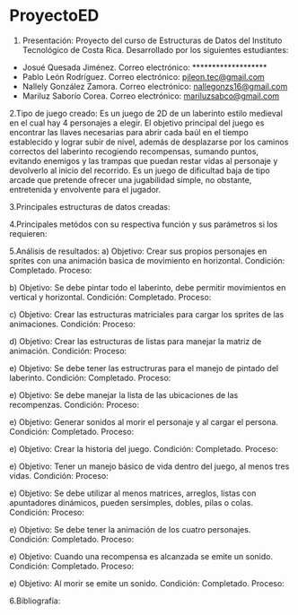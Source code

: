 # ProyectoED
  1. Presentación:
Proyecto del curso de Estructuras de Datos del Instituto Tecnológico de Costa Rica. Desarrollado por los siguientes estudiantes:
  * Josué Quesada Jiménez. 
     Correo electrónico: *******************
  * Pablo León Rodríguez. 
     Correo electrónico: pjleon.tec@gmail.com
  * Nallely González Zamora. 
     Correo electrónico: nallegonzs16@gmail.com
  * Mariluz Saborío Corea. 
     Correo electrónico: mariluzsabco@gmail.com

  2.Tipo de juego creado:
Es un juego de 2D de un laberinto estilo medieval en el cual hay 4 personajes a elegir. El objetivo principal del juego es encontrar las llaves necesarias para abrir cada baúl en el tiempo establecido y lograr subir de nivel, además de desplazarse por los caminos correctos del laberinto recogiendo recompensas, sumando puntos, evitando enemigos y las trampas que puedan restar vidas al personaje y devolverlo al inicio del recorrido. Es un juego de dificultad baja de tipo arcade que pretende ofrecer una jugabilidad simple, no obstante, entretenida y envolvente para el jugador.

  3.Principales estructuras de datos creadas:
  
  4.Principales metódos con su respectiva función y sus parámetros si los requieren:
  
  5.Análisis de resultados:	
a) Objetivo: Crear sus propios personajes en sprites con una animación basica de movimiento en horizontal.
   Condición: Completado.
   Proceso:
   
b) Objetivo: Se debe pintar todo el laberinto, debe permitir movimientos en vertical y horizontal.
   Condición: Completado.
   Proceso:
   
c) Objetivo: Crear las estructuras matriciales para cargar los sprites de las animaciones.
   Condición:
   Proceso:
  
d) Objetivo: Crear las estructuras de listas para manejar la matriz de animación.
   Condición:
   Proceso:
   
e) Objetivo: Se debe tener las estructruras para el manejo de pintado del laberinto.
   Condición: Completado.
   Proceso:
   
e) Objetivo: Se debe manejar la lista de las ubicaciones de las recompenzas.
   Condición:
   Proceso:
   
e) Objetivo: Generar sonidos al morir el personaje y al cargar el persona.
   Condición: Completado.
   Proceso:
   
e) Objetivo: Crear la historia del juego.
   Condición: Completado.
   Proceso:
   
e) Objetivo: Tener un manejo básico de vida dentro del juego, al menos tres vidas.
   Condición:
   Proceso:
   
e) Objetivo: Se debe utilizar al menos matrices, arreglos, listas con apuntadores dinámicos, pueden sersimples, dobles, pilas o colas.
   Condición:
   Proceso:

e) Objetivo: Se debe tener la animación de los cuatro personajes.
   Condición: Completado.
   Proceso:

e) Objetivo: Cuando una recompensa es alcanzada se emite un sonido.
   Condición: Completado.
   Proceso:
   
e) Objetivo: Al morir se emite un sonido.
   Condición: Completado.
   Proceso:
   
  6.Bibliografía:
